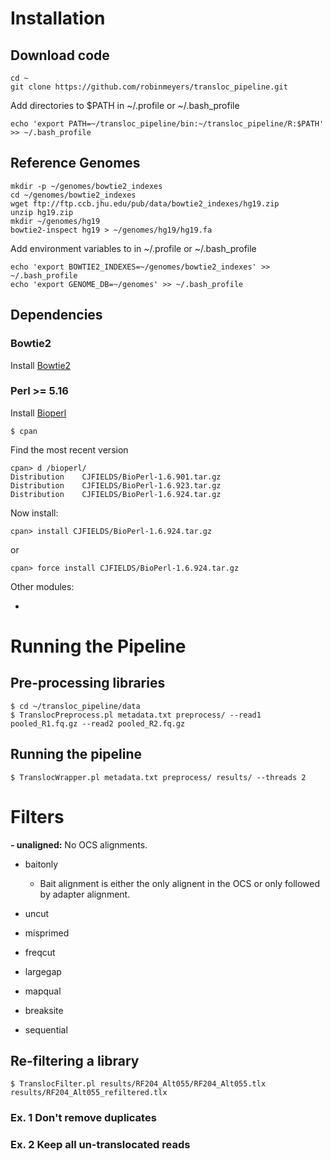 # Installation

## Download code

```
cd ~
git clone https://github.com/robinmeyers/transloc_pipeline.git
```

Add directories to $PATH in ~/.profile or ~/.bash_profile

```
echo 'export PATH=~/transloc_pipeline/bin:~/transloc_pipeline/R:$PATH' >> ~/.bash_profile
```

## Reference Genomes

```
mkdir -p ~/genomes/bowtie2_indexes
cd ~/genomes/bowtie2_indexes
wget ftp://ftp.ccb.jhu.edu/pub/data/bowtie2_indexes/hg19.zip
unzip hg19.zip
mkdir ~/genomes/hg19
bowtie2-inspect hg19 > ~/genomes/hg19/hg19.fa 
```

Add environment variables to in ~/.profile or ~/.bash_profile

```
echo 'export BOWTIE2_INDEXES=~/genomes/bowtie2_indexes' >> ~/.bash_profile
echo 'export GENOME_DB=~/genomes' >> ~/.bash_profile
```



## Dependencies

### Bowtie2

Install [Bowtie2](http://bowtie-bio.sourceforge.net/bowtie2/index.shtml)

### Perl >= 5.16

Install [Bioperl](http://www.bioperl.org/wiki/Installing_BioPerl_on_Unix)

```
$ cpan
```
Find the most recent version

```
cpan> d /bioperl/
Distribution    CJFIELDS/BioPerl-1.6.901.tar.gz
Distribution    CJFIELDS/BioPerl-1.6.923.tar.gz
Distribution    CJFIELDS/BioPerl-1.6.924.tar.gz
```

Now install:

```
cpan> install CJFIELDS/BioPerl-1.6.924.tar.gz
```
or
```
cpan> force install CJFIELDS/BioPerl-1.6.924.tar.gz
```

Other modules:

- 


# Running the Pipeline

## Pre-processing libraries

```
$ cd ~/transloc_pipeline/data
$ TranslocPreprocess.pl metadata.txt preprocess/ --read1 pooled_R1.fq.gz --read2 pooled_R2.fq.gz
```

## Running the pipeline

```
$ TranslocWrapper.pl metadata.txt preprocess/ results/ --threads 2
```

# Filters

**- unaligned:** No OCS alignments.

- baitonly
	- Bait alignment is either the only alignent in the OCS or  only followed by adapter alignment.

- uncut
- misprimed
- freqcut
- largegap
- mapqual
- breaksite
- sequential


## Re-filtering a library

```
$ TranslocFilter.pl results/RF204_Alt055/RF204_Alt055.tlx results/RF204_Alt055_refiltered.tlx
```

### Ex. 1 Don't remove duplicates

### Ex. 2 Keep all un-translocated reads




